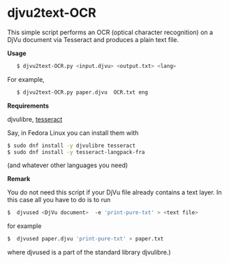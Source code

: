 # djvu2text-OCR

This simple script performs an OCR (optical character recognition) on a DjVu 
document  via Tesseract and produces a plain text file.


**Usage**

```bash
   $ djvu2text-OCR.py <input.djvu> <output.txt> <lang>
```

For example,
```bash
   $ djvu2text-OCR.py paper.djvu  OCR.txt eng
```

**Requirements**  

djvulibre, [tesseract](https://en.wikipedia.org/wiki/Tesseract)

Say, in Fedora Linux you can install them with

```bash
$ sudo dnf install -y djvulibre tesseract
$ sudo dnf install -y tesseract-langpack-fra
```

(and whatever other languages you need)


**Remark**

You do not need this script if your DjVu file already contains a text 
layer.  In this case all you have to do is to run 

```bash
$  djvused <DjVu document>  -e 'print-pure-txt' > <text file>
``` 

for example
```bash
$  djvused paper.djvu 'print-pure-txt' > paper.txt
``` 

where djvused is a part of the standard library djvulibre.)
